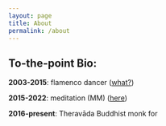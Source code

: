 ```yaml
---
layout: page
title: About
permalink: /about
---
```


## To-the-point Bio:

**2003-2015**: flamenco dancer ([what?](https://www.google.com/search?q=Stefano+Domit+Flamenco))

**2015-2022**: meditation (MM) ([here](https://www.paaukforestmonastery.org/))

**2016-present**: Theravāda Buddhist monk for  
<div id="timer"></div>

<script>
  // Set the date you want to count from
  var countDownDate = new Date("2016-10-07").getTime(); // Ordination date

  // Update the timer every second
  setInterval(function() {
    var now = new Date().getTime();
    var elapsed = now - countDownDate;

    // Calculate years, months, and days
    var years = Math.floor(elapsed / (1000 * 60 * 60 * 24 * 365.25));
    var months = Math.floor((elapsed % (1000 * 60 * 60 * 24 * 365.25)) / (1000 * 60 * 60 * 24 * 30.4375));
    var days = Math.floor((elapsed % (1000 * 60 * 60 * 24 * 30
